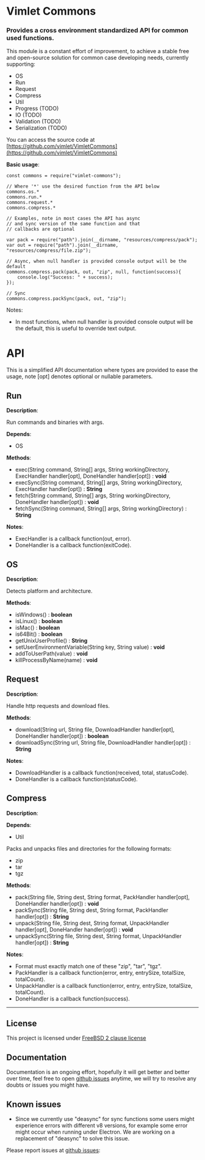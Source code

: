 # Vimlet Commons

### Provides a cross environment standardized API for common used functions. 

This module is a constant effort of improvement, to achieve a stable free and open-source solution for common case developing needs, currently supporting:

- OS
- Run
- Request
- Compress
- Util
- Progress (TODO)
- IO (TODO)
- Validation (TODO)
- Serialization (TODO)

You can access the source code at [https://github.com/vimlet/VimletCommons](https://github.com/vimlet/VimletCommons)

**Basic usage**:

```
const commons = require("vimlet-commons");

// Where '*' use the desired function from the API below
commons.os.*
commons.run.*
commons.request.*
commons.compress.*

// Examples, note in most cases the API has async
// and sync version of the same function and that
// callbacks are optional

var pack = require("path").join(__dirname, "resources/compress/pack");
var out = require("path").join(__dirname, "resources/compress/file.zip");

// Async, when null handler is provided console output will be the default
commons.compress.pack(pack, out, "zip", null, function(success){
    console.log("Success: " + success);
});

// Sync
commons.compress.packSync(pack, out, "zip");

```

Notes:
- In most functions, when null handler is provided console output will be the default, this is useful to override text output.

# API

This is a simplified API documentation where types are provided to ease the usage, note [opt] denotes optional or nullable parameters.

## Run

**Description**:

Run commands and binaries with args.

**Depends**:
- OS

**Methods**:
- exec(String command, String[] args, String workingDirectory, ExecHandler handler[opt], DoneHandler handler[opt]) : **void**
- execSync(String command, String[] args, String workingDirectory, ExecHandler handler[opt]) : **String**
- fetch(String command, String[] args, String workingDirectory, DoneHandler handler[opt]) : **void**
- fetchSync(String command, String[] args, String workingDirectory) : **String**

**Notes**:
- ExecHandler is a callback function(out, error).
- DoneHandler is a callback function(exitCode).

## OS

**Description**:

Detects platform and architecture.

**Methods**:
- isWindows() : **boolean**
- isLinux() : **boolean**
- isMac() : **boolean**
- is64Bit() : **boolean**
- getUnixUserProfile() : **String**
- setUserEnvironmentVariable(String key, String value) : **void**
- addToUserPath(value) : **void**
- killProcessByName(name) : **void**

## Request

**Description**:

Handle http requests and download files.

**Methods**:
- download(String url, String file, DownloadHandler handler[opt], DoneHandler handler[opt]) : **boolean**
- downloadSync(String url, String file, DownloadHandler handler[opt]) : **String**

**Notes**:
- DownloadHandler is a callback function(received, total, statusCode).
- DoneHandler is a callback function(statusCode).

## Compress

**Description**:

**Depends**:
- Util

Packs and unpacks files and directories for the following formats:
- zip
- tar
- tgz

**Methods**:
- pack(String file, String dest, String format, PackHandler handler[opt],  DoneHandler handler[opt]) : **void**
- packSync(String file, String dest, String format, PackHandler handler[opt]) : **String**
- unpack(String file, String dest, String format, UnpackHandler handler[opt],  DoneHandler handler[opt]) : **void**
- unpackSync(String file, String dest, String format, UnpackHandler handler[opt]) : **String**

**Notes**:
- Format must exactly match one of these "zip", "tar", "tgz".
- PackHandler is a callback function(error, entry, entrySize, totalSize, totalCount).
- UnpackHandler is a callback function(error, entry, entrySize, totalSize, totalCount).
- DoneHandler is a callback function(success).

--------------------------------------------------------------------------


## License 
This project is licensed under [FreeBSD 2 clause license](https://spdx.org/licenses/BSD-2-Clause-FreeBSD.html#licenseText)

## Documentation
Documentation is an ongoing effort, hopefully it will get better and better over time, feel free to open 
[github issues](https://github.com/vimlet/VimletCommons) anytime, we will try to resolve any doubts or issues you might have.

## Known issues
- Since we currently use "deasync" for sync functions some users might experience errors with different v8 versions, for example some error might occur when running under Electron. We are working on a replacement of "deasync" to solve this issue.

Please report issues at [github issues](https://github.com/vimlet/VimletCommons):
